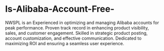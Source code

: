 # Is-Alibaba-Account-Free-
NWSPL is an Experienced in optimizing and managing Alibaba accounts for peak performance. Proven track record in enhancing product visibility, sales, and customer engagement. Skilled in strategic product posting, account customization, and effective communication. Dedicated to maximizing ROI and ensuring a seamless user experience. 
